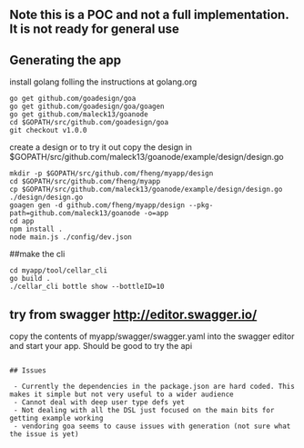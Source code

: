## Note this is a POC and not a full implementation. It is not ready for general use

## Generating the app

install golang folling the instructions at golang.org

```
go get github.com/goadesign/goa
go get github.com/goadesign/goa/goagen
go get github.com/maleck13/goanode
cd $GOPATH/src/github.com/goadesign/goa
git checkout v1.0.0
```

create a design or to try it out copy the design in  $GOPATH/src/github.com/maleck13/goanode/example/design/design.go

```
mkdir -p $GOPATH/src/github.com/fheng/myapp/design
cd $GOPATH/src/github.com/fheng/myapp
cp $GOPATH/src/github.com/maleck13/goanode/example/design/design.go ./design/design.go
goagen gen -d github.com/fheng/myapp/design --pkg-path=github.com/maleck13/goanode -o=app
cd app
npm install .
node main.js ./config/dev.json

```

##make the cli
```
cd myapp/tool/cellar_cli
go build .
./cellar_cli bottle show --bottleID=10
```

## try from swagger http://editor.swagger.io/

copy the contents of myapp/swagger/swagger.yaml into the swagger editor and start your app. Should be good to try the api

```

## Issues

 - Currently the dependencies in the package.json are hard coded. This makes it simple but not very useful to a wider audience
 - Cannot deal with deep user type defs yet
 - Not dealing with all the DSL just focused on the main bits for getting example working
 - vendoring goa seems to cause issues with generation (not sure what the issue is yet)
